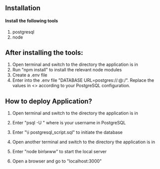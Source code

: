 ## Installation
#### Install the following tools
1. postgresql
2. node

## After installing the tools:
1. Open terminal and switch to the directory the application is in
2. Run "npm install" to install the relevant node modules
3. Create a .env file
4. Enter into the .env file "DATABASE URL=postgres://<username>:<password>@<host address>:<port>/<database name>". 
   Replace the values in <> according to your PostgreSQL configuration.


## How to deploy Application?
1. Open terminal and switch to the directory the application is in
2. Enter "psql -U <username>" where <username> is your username in PostgreSQL
3. Enter "\i postgresql_script.sql" to initiate the database

4. Open another terminal and switch to the directory the application is in
5. Enter "node bin\www" to start the local server
6. Open a browser and go to "localhost:3000"

